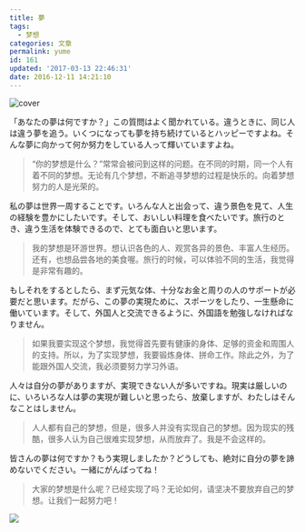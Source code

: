 ```yaml
---
title: 夢
tags:
  - 梦想
categories: 文章
permalink: yume
id: 161
updated: '2017-03-13 22:46:31'
date: 2016-12-11 14:21:10
---
```


![cover](https://cat.yufan.me/cats/2016-12-11-28152830_p0.jpg)

「あなたの夢は何ですか？」この質問はよく聞かれている。違うときに、同じ人は違う夢を追う。いくつになっても夢を持ち続けているとハッピーですよね。そんな夢に向かって何か努力をしている人って輝いていますよね。

<!--more-->

>“你的梦想是什么？”常常会被问到这样的问题。在不同的时期，同一个人有着不同的梦想。无论有几个梦想，不断追寻梦想的过程是快乐的。向着梦想努力的人是光荣的。

私の夢は世界一周することです。いろんな人と出会って、違う景色を見て、人生の経験を豊かにしたいです。そして、おいしい料理を食べたいです。旅行のとき、違う生活を体験できるので、とても面白いと思います。

>我的梦想是环游世界。想认识各色的人、观赏各异的景色、丰富人生经历。还有，也想品尝各地的美食喔。旅行的时候，可以体验不同的生活，我觉得是非常有趣的。

もしそれをするとしたら、まず元気な体、十分なお金と周りの人のサポートが必要だと思います。だがら、この夢の実現ために、スポーツをしたり、一生懸命に働いています。そして、外国人と交流できるように、外国語を勉強しなければなりません。

>如果我要实现这个梦想，我觉得首先要有健康的身体、足够的资金和周围人的支持。所以，为了实现梦想，我要锻炼身体、拼命工作。除此之外，为了能跟外国人交流，我必须要努力学习外语。

人々は自分の夢がありますが、実現できない人が多いですね。現実は厳しいのに、いろいろな人は夢の実現が難しいと思ったら、放棄しますが、わたしはそんなことはしません。

>人人都有自己的梦想，但是，很多人并没有实现自己的梦想。因为现实的残酷，很多人认为自己很难实现梦想，从而放弃了。我是不会这样的。

皆さんの夢は何ですか？もう実現しましたか？どうしても、絶対に自分の夢を諦めないでください。一緒にがんばってね！

>大家的梦想是什么呢？已经实现了吗？无论如何，请坚决不要放弃自己的梦想。让我们一起努力吧！

![](https://cat.yufan.me/cats/2016-12-11-23031789_p0.jpg)

